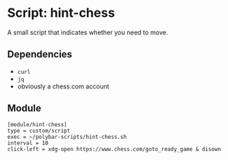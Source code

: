 # Script: hint-chess

A small script that indicates whether you need to move.


## Dependencies

* `curl`
* `jq`
* obviously a chess.com account


## Module

```
[module/hint-chess]
type = custom/script
exec = ~/polybar-scripts/hint-chess.sh
interval = 10
click-left = xdg-open https://www.chess.com/goto_ready_game & disown
```
